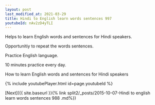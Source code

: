 ```yaml
---
layout: post
last_modified_at: 2021-03-29
title: Hindi to English learn words sentences 997 
youtubeId: nAv2zD4yTLI
---
```

 
 
Helps to learn English words and sentences for Hindi speakers.

Opportunitiy to repeat the words sentences. 

Practice English language. 
 
10 minutes practice every day. 
 
How to learn English words and sentences for Hindi speakers 
 
{% include youtubePlayer.html id=page.youtubeId %}
 
 
[Next]({{ site.baseurl }}{% link  split2/_posts/2015-10-07-Hindi to english learn words sentences 988 .md%})
 
